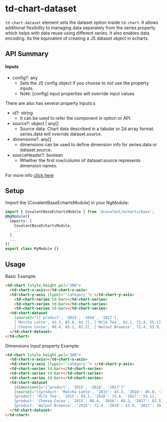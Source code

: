# td-chart-dataset

`td-chart-dataset` element sets the dataset option inside `td-chart`. It allows additional flexibility to managing data separately from the series property which helps with data reuse using different series. It also enables data encoding. Its the equivalent of creating a JS dataset object in echarts.

## API Summary

#### Inputs

+ config?: any
  + Sets the JS config object if you choose to not use the property inputs.
  + Note: [config] input properties will override input values

There are also has several property inputs:s

+ id?: string
  + It can be used to refer the component in option or API.
+ source?: object | any[]
  + Source data. Chart data described in a tabular or 2d array format. series.data will override dataset.source.
+ dimensions?: any[]
  + dimensions can be used to define dimension info for series.data or dataset.source.
+ sourceHeader?: boolean
  + Whether the first row/column of dataset.source represents dimension names.

For more info [click here](https://echarts.apache.org/en/option.html#dataset)

## Setup

Import the [CovalentBaseEchartsModule] in your NgModule:

```typescript
import { CovalentBaseEchartsModule } from '@covalent/echarts/base';
@NgModule({
  imports: [
    CovalentBaseEchartsModule,
    ...
  ],
  ...
})
export class MyModule {}
```

## Usage

Basic Example:

```html
<td-chart [style.height.px]="300">
  <td-chart-x-axis></td-chart-x-axis>
  <td-chart-y-axis [type]="'category'"> </td-chart-y-axis>
    <td-chart-series td-bar></td-chart-series>
    <td-chart-series td-bar></td-chart-series>
    <td-chart-series td-bar></td-chart-series>
  <td-chart-dataset
    [source]="[['product', '2015', '2016', '2017'],
    ['Matcha Latte', 43.3, 85.8, 93.7], ['Milk Tea', 83.1, 73.4, 55.1],
    ['Cheese Cocoa', 86.4, 65.2, 82.5], ['Walnut Brownie', 72.4, 53.9, 39.1]]">
  </td-chart-dataset>
</td-chart>
```
Dimensions Input property Example:

```html
<td-chart [style.height.px]="300">
  <td-chart-x-axis></td-chart-x-axis>
  <td-chart-y-axis [type]="'category'"> </td-chart-y-axis>
  <td-chart-series td-bar></td-chart-series>
  <td-chart-series td-bar></td-chart-series>
  <td-chart-series td-bar></td-chart-series>
  <td-chart-dataset
    [dimensions]="['product', '2015', '2016', '2017']"
    [source]="[{product: 'Matcha Latte', '2015': 43.3, '2016': 85.8, '2017': 93.7},
    {product: 'Milk Tea', '2015': 83.1, '2016': 73.4, '2017': 55.1},
    {product: 'Cheese Cocoa', '2015': 86.4, '2016': 65.2, '2017': 82.5},
    {product: 'Walnut Brownie', '2015': 72.4, '2016': 53.9, '2017': 39.1}]">
  </td-chart-dataset>
</td-chart>
```
